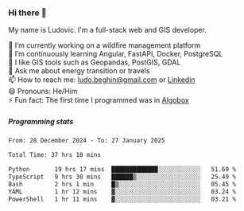 ### Hi there 👋

My name is Ludovic. I'm a full-stack web and GIS developer.

 🔭 I’m currently working on a wildfire management platform<br/>
 🌱 I’m continuously learning Angular, FastAPI, Docker, PostgreSQL<br/>
 👯 I like GIS tools such as Geopandas, PostGIS, GDAL<br/>
 💬 Ask me about energy transition or travels<br/>
 📫 How to reach me: ludo.beghin@gmail.com or [Linkedin](https://www.linkedin.com/in/ludovic-beghin/)<br/>
 😄 Pronouns: He/Him<br/>
 ⚡ Fun fact: The first time I programmed was in [Algobox](https://fr.wikipedia.org/wiki/Algobox)<br/>

##### Programming stats
<!--START_SECTION:waka-->

```txt
From: 28 December 2024 - To: 27 January 2025

Total Time: 37 hrs 18 mins

Python       19 hrs 17 mins  █████████████░░░░░░░░░░░░   51.69 %
TypeScript   9 hrs 30 mins   ██████▒░░░░░░░░░░░░░░░░░░   25.49 %
Bash         2 hrs 1 min     █▒░░░░░░░░░░░░░░░░░░░░░░░   05.45 %
YAML         1 hr 12 mins    ▓░░░░░░░░░░░░░░░░░░░░░░░░   03.24 %
PowerShell   1 hr 11 mins    ▓░░░░░░░░░░░░░░░░░░░░░░░░   03.21 %
```

<!--END_SECTION:waka-->
